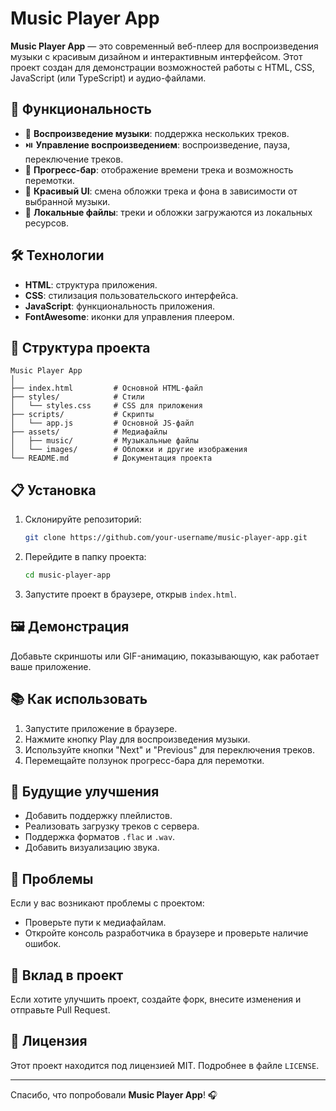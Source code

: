# Music Player App

**Music Player App** — это современный веб-плеер для воспроизведения музыки с красивым дизайном и интерактивным интерфейсом. Этот проект создан для демонстрации возможностей работы с HTML, CSS, JavaScript (или TypeScript) и аудио-файлами.

## 🚀 Функциональность

- 🎵 **Воспроизведение музыки**: поддержка нескольких треков.
- ⏯️ **Управление воспроизведением**: воспроизведение, пауза, переключение треков.
- 📜 **Прогресс-бар**: отображение времени трека и возможность перемотки.
- 🎨 **Красивый UI**: смена обложки трека и фона в зависимости от выбранной музыки.
- 📁 **Локальные файлы**: треки и обложки загружаются из локальных ресурсов.

## 🛠 Технологии

- **HTML**: структура приложения.
- **CSS**: стилизация пользовательского интерфейса.
- **JavaScript**: функциональность приложения.
- **FontAwesome**: иконки для управления плеером.

## 📂 Структура проекта

```
Music Player App
│
├── index.html         # Основной HTML-файл
├── styles/            # Стили
│   └── styles.css     # CSS для приложения
├── scripts/           # Скрипты
│   └── app.js         # Основной JS-файл
├── assets/            # Медиафайлы
│   ├── music/         # Музыкальные файлы
│   └── images/        # Обложки и другие изображения
└── README.md          # Документация проекта
```

## 📋 Установка

1. Склонируйте репозиторий:
   ```bash
   git clone https://github.com/your-username/music-player-app.git
   ```

2. Перейдите в папку проекта:
   ```bash
   cd music-player-app
   ```

3. Запустите проект в браузере, открыв `index.html`.

## 🖼 Демонстрация

Добавьте скриншоты или GIF-анимацию, показывающую, как работает ваше приложение.

## 📚 Как использовать

1. Запустите приложение в браузере.
2. Нажмите кнопку Play для воспроизведения музыки.
3. Используйте кнопки "Next" и "Previous" для переключения треков.
4. Перемещайте ползунок прогресс-бара для перемотки.

## 🔧 Будущие улучшения

- Добавить поддержку плейлистов.
- Реализовать загрузку треков с сервера.
- Поддержка форматов `.flac` и `.wav`.
- Добавить визуализацию звука.

## 🛑 Проблемы
Если у вас возникают проблемы с проектом:
- Проверьте пути к медиафайлам.
- Откройте консоль разработчика в браузере и проверьте наличие ошибок.

## 🤝 Вклад в проект
Если хотите улучшить проект, создайте форк, внесите изменения и отправьте Pull Request.

## 📄 Лицензия
Этот проект находится под лицензией MIT. Подробнее в файле `LICENSE`.

---

Спасибо, что попробовали **Music Player App**! 🎧
